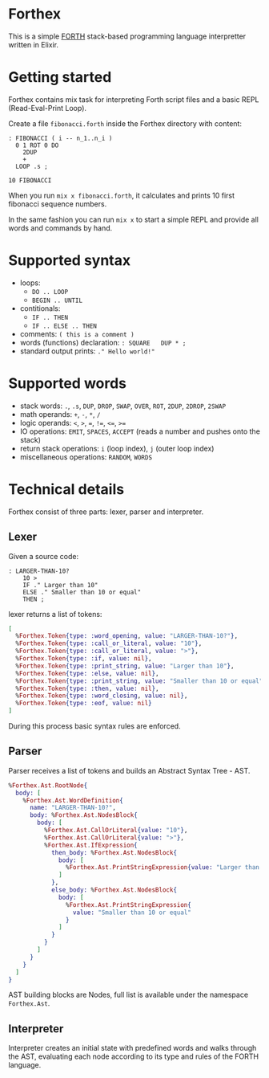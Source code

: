 # Forthex

This is a simple [FORTH](https://www.forth.com/forth/) stack-based programming language interpretter written in Elixir.

# Getting started

Forthex contains mix task for interpreting Forth script files and a basic REPL (Read-Eval-Print Loop).

Create a file `fibonacci.forth` inside the Forthex directory with content:

```forth
: FIBONACCI ( i -- n_1..n_i )
  0 1 ROT 0 DO
    2DUP
    +
  LOOP .s ;

10 FIBONACCI
```

When you run `mix x fibonacci.forth`, it calculates and prints 10 first fibonacci sequence numbers.

In the same fashion you can run `mix x` to start a simple REPL and provide all words and commands by hand.

# Supported syntax

- loops:
  - `DO .. LOOP`
  - `BEGIN .. UNTIL`
- contitionals:
  - `IF .. THEN`
  - `IF .. ELSE .. THEN`
- comments: `( this is a comment )`
- words (functions) declaration: `: SQUARE   DUP * ;`
- standard output prints: `." Hello world!"`

# Supported words

- stack words: `.`, `.s`, `DUP`, `DROP`, `SWAP`, `OVER`, `ROT`, `2DUP`, `2DROP`, `2SWAP`
- math operands: `+`, `-`, `*`, `/`
- logic operands: `<`, `>`, `=`, `!=`, `<=`, `>=`
- IO operations: `EMIT`, `SPACES`, `ACCEPT` (reads a number and pushes onto the stack)
- return stack operations: `i` (loop index), `j` (outer loop index)
- miscellaneous operations: `RANDOM`, `WORDS`

# Technical details

Forthex consist of three parts: lexer, parser and interpreter.

## Lexer

Given a source code:

```forth
: LARGER-THAN-10?
    10 >
    IF ." Larger than 10"
    ELSE ." Smaller than 10 or equal"
    THEN ;
```

lexer returns a list of tokens:

```elixir
[
  %Forthex.Token{type: :word_opening, value: "LARGER-THAN-10?"},
  %Forthex.Token{type: :call_or_literal, value: "10"},
  %Forthex.Token{type: :call_or_literal, value: ">"},
  %Forthex.Token{type: :if, value: nil},
  %Forthex.Token{type: :print_string, value: "Larger than 10"},
  %Forthex.Token{type: :else, value: nil},
  %Forthex.Token{type: :print_string, value: "Smaller than 10 or equal"},
  %Forthex.Token{type: :then, value: nil},
  %Forthex.Token{type: :word_closing, value: nil},
  %Forthex.Token{type: :eof, value: nil}
]
```

During this process basic syntax rules are enforced.

## Parser

Parser receives a list of tokens and builds an Abstract Syntax Tree - AST.

```elixir
%Forthex.Ast.RootNode{
  body: [
    %Forthex.Ast.WordDefinition{
      name: "LARGER-THAN-10?",
      body: %Forthex.Ast.NodesBlock{
        body: [
          %Forthex.Ast.CallOrLiteral{value: "10"},
          %Forthex.Ast.CallOrLiteral{value: ">"},
          %Forthex.Ast.IfExpression{
            then_body: %Forthex.Ast.NodesBlock{
              body: [
                %Forthex.Ast.PrintStringExpression{value: "Larger than 10"}
              ]
            },
            else_body: %Forthex.Ast.NodesBlock{
              body: [
                %Forthex.Ast.PrintStringExpression{
                  value: "Smaller than 10 or equal"
                }
              ]
            }
          }
        ]
      }
    }
  ]
}
```

AST building blocks are Nodes, full list is available under the namespace `Forthex.Ast`.

## Interpreter

Interpreter creates an initial state with predefined words and walks through the AST, evaluating each node according to its type and rules of the FORTH language.
